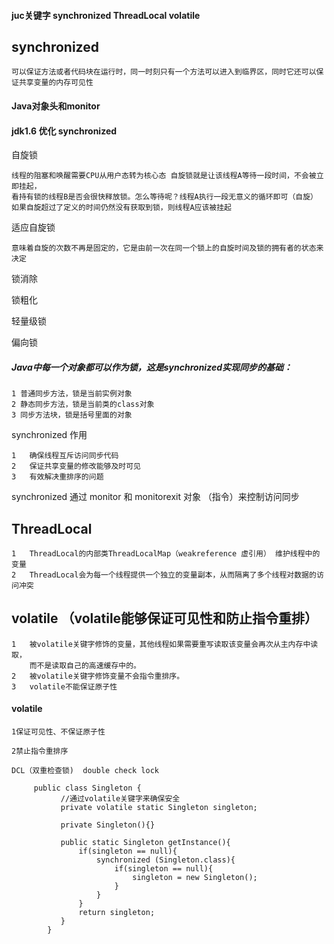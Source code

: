 ####  juc关键字 synchronized ThreadLocal  volatile

## synchronized

    可以保证方法或者代码块在运行时，同一时刻只有一个方法可以进入到临界区，同时它还可以保证共享变量的内存可见性

#### Java对象头和monitor


#### jdk1.6 优化 synchronized 

自旋锁 

    线程的阻塞和唤醒需要CPU从用户态转为核心态 自旋锁就是让该线程A等待一段时间，不会被立即挂起，
    看持有锁的线程B是否会很快释放锁。怎么等待呢？线程A执行一段无意义的循环即可（自旋） 
    如果自旋超过了定义的时间仍然没有获取到锁，则线程A应该被挂起

适应自旋锁

    意味着自旋的次数不再是固定的，它是由前一次在同一个锁上的自旋时间及锁的拥有者的状态来决定

锁消除

锁粗化

轻量级锁

偏向锁

##### Java中每一个对象都可以作为锁，这是synchronized实现同步的基础：

    1 普通同步方法，锁是当前实例对象
    2 静态同步方法，锁是当前类的class对象
    3 同步方法块，锁是括号里面的对象


synchronized 作用
    
    1   确保线程互斥访问同步代码
    2   保证共享变量的修改能够及时可见
    3   有效解决重排序的问题
    
synchronized 通过 monitor 和 monitorexit 对象 （指令）来控制访问同步

## ThreadLocal 

    1   ThreadLocal的内部类ThreadLocalMap（weakreference 虚引用） 维护线程中的变量
    2   ThreadLocal会为每一个线程提供一个独立的变量副本，从而隔离了多个线程对数据的访问冲突
    
## volatile （volatile能够保证可见性和防止指令重排）
    
    1   被volatile关键字修饰的变量，其他线程如果需要重写读取该变量会再次从主内存中读取，
        而不是读取自己的高速缓存中的。
    2   被volatile关键字修饰变量不会指令重排序。
    3   volatile不能保证原子性

#### volatile 
    
    1保证可见性、不保证原子性
    
    2禁止指令重排序
    
    DCL（双重检查锁)  double check lock
    
         public class Singleton {
               //通过volatile关键字来确保安全
               private volatile static Singleton singleton;
            
               private Singleton(){}
            
               public static Singleton getInstance(){
                   if(singleton == null){
                       synchronized (Singleton.class){
                           if(singleton == null){
                               singleton = new Singleton();
                           }
                       }
                   }
                   return singleton;
               }
            }


